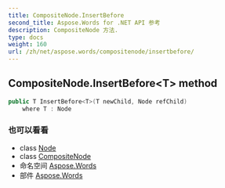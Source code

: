 ```yaml
---
title: CompositeNode.InsertBefore
second_title: Aspose.Words for .NET API 参考
description: CompositeNode 方法. 
type: docs
weight: 160
url: /zh/net/aspose.words/compositenode/insertbefore/
---
```

## CompositeNode.InsertBefore&lt;T&gt; method

```csharp
public T InsertBefore<T>(T newChild, Node refChild)
    where T : Node
```

### 也可以看看

* class [Node](../../node/)
* class [CompositeNode](../)
* 命名空间 [Aspose.Words](../../compositenode/)
* 部件 [Aspose.Words](../../../)


